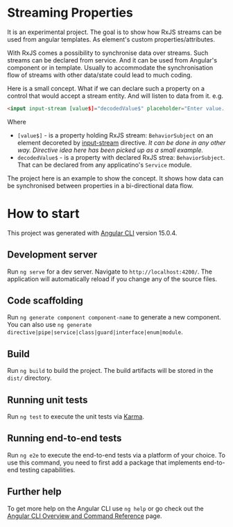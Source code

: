 # Streaming Properties

It is an experimental project. The goal is to show how RxJS streams can be used from angular templates. As element's custom properties/attributes.

With RxJS comes a possibility to synchronise data over streams. Such streams can be declared from service. And it can be used from Angular's component or in template. Usually to accommodate the synchronisation flow of streams with other data/state could lead to much coding.

Here is a small concept. What if we can declare such a property on a control that would accept a stream entity. And will listen to data from it.
e.g. 
```HTML
<input input-stream [value$]="decodedValue$" placeholder="Enter value... />
```
Where
 - `[value$]` - is a property holding RxJS stream: `BehaviorSubject` on an element decoreted by [input-stream](/src/app/controls/input-stream/input-stream.component.ts) directive. _It can be done in any other way. Directive idea here has been picked up as a small example._
 - `decodedValue$` - is a property with declared RxJS strea: `BehaviorSubject`. That can be declared from any applicatino's `Service` module.

The project here is an example to show the concept. It shows how data can be synchronised between properties in a bi-directional data flow.

# How to start

This project was generated with [Angular CLI](https://github.com/angular/angular-cli) version 15.0.4.

## Development server

Run `ng serve` for a dev server. Navigate to `http://localhost:4200/`. The application will automatically reload if you change any of the source files.

## Code scaffolding

Run `ng generate component component-name` to generate a new component. You can also use `ng generate directive|pipe|service|class|guard|interface|enum|module`.

## Build

Run `ng build` to build the project. The build artifacts will be stored in the `dist/` directory.

## Running unit tests

Run `ng test` to execute the unit tests via [Karma](https://karma-runner.github.io).

## Running end-to-end tests

Run `ng e2e` to execute the end-to-end tests via a platform of your choice. To use this command, you need to first add a package that implements end-to-end testing capabilities.

## Further help

To get more help on the Angular CLI use `ng help` or go check out the [Angular CLI Overview and Command Reference](https://angular.io/cli) page.
